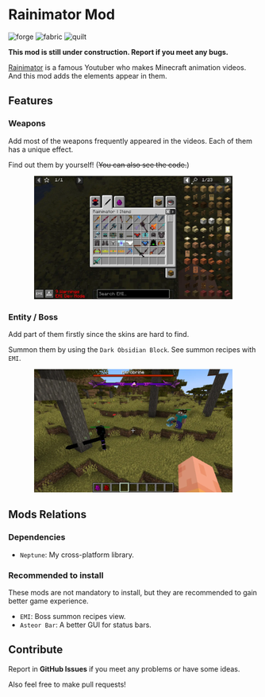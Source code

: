 # Rainimator Mod

![forge](https://cdn.jsdelivr.net/npm/@intergrav/devins-badges@3/assets/cozy/supported/forge_vector.svg)
![fabric](https://cdn.jsdelivr.net/npm/@intergrav/devins-badges@3/assets/cozy/supported/fabric_vector.svg)
![quilt](https://cdn.jsdelivr.net/npm/@intergrav/devins-badges@3/assets/cozy/unsupported/quilt_vector.svg)

**This mod is still under construction. Report if you meet any bugs.**

[Rainimator](https://www.youtube.com/@Rainimator) is a famous Youtuber who makes Minecraft animation videos.
And this mod adds the elements appear in them.

## Features

### Weapons

Add most of the weapons frequently appeared in the videos.
Each of them has a unique effect.

Find out them by yourself! (~~You can also see the code.~~)

<div align=center><img src="https://raw.githubusercontent.com/IAFEnvoy/RainimatorMod/refs/heads/master/img/1.webp" style="width:400px;text-align:center;" alt=""></img></div>

### Entity / Boss

Add part of them firstly since the skins are hard to find.

Summon them by using the `Dark Obsidian Block`.
See summon recipes with `EMI`.

<div align=center><img src="https://raw.githubusercontent.com/IAFEnvoy/RainimatorMod/refs/heads/master/img/2.webp" style="width:400px;text-align:center;" alt=""></img></div>

## Mods Relations

### Dependencies

- `Neptune`: My cross-platform library.

### Recommended to install

These mods are not mandatory to install, but they are recommended to gain better game experience.

- `EMI`: Boss summon recipes view.
- `Asteor Bar`: A better GUI for status bars.

## Contribute

Report in **GitHub Issues** if you meet any problems or have some ideas.

Also feel free to make pull requests!